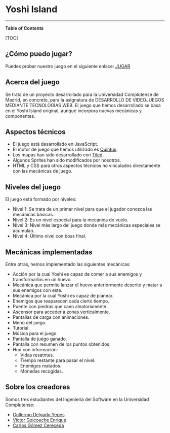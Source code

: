 # Yoshi Island

------------
**Table of Contents**

[TOC]

## ¿Cómo puedo jugar?
Puedes probar nuestro juego en el siguiente enlace: [JUGAR](https://carlosgocereceda.github.io/SuperMarioWorld2-YoshiIsland/ "JUGAR")
## Acerca del juego
Se trata de un proyecto desarrollado para la Universidad Complutense de Madrid, en concreto, para la asignatura de DESARROLLO DE VIDEOJUEGOS MEDIANTE TECNOLOGÍAS WEB. 
El juego que hemos desarrollado se basa en el Yoshi Island original, aunque incorpora nuevas mecánicas y componentes.
## Aspectos técnicos
- El juego está desarrollado en JavaScript.
- El motor de juego que hemos utilizado es [Quintus](http://www.html5quintus.com/ "Quintus").
- Los mapas han sido desarrollado con [Tiled](https://www.mapeditor.org/ "Tiled").
- Algunos Sprites han sido modificados por nosotros.
- HTML y CSS para otros aspectos técnicos no vinculados directamente con las mecánicas de juego.
## Niveles del juego
El juego está formado por niveles:
- Nivel 1: Se trata de un primer nivel para que el jugador conozca las mecánicas básicas.
- Nivel 2: Es un nivel especial para la mecánica de vuelo.
- Nivel 3: Nivel más largo del juego donde más mecánicas especiales se acumulan.
- Nivel 4: Último nivel con boss final.
## Mecánicas implementadas
Entre otras, hemos implementado las siguientes mecánicas:
- Acción por la cual Yoshi es capaz de comer a sus enemigos y transformarlos en un huevo.
- Mecánica que permite lanzar el huevo anteriormente descrito y matar a sus enemigos con este.
- Mecánica por la cual Yoshi es capaz de planear.
- Enemigos que reaparecen cada cierto tiempo.
- Puente con piedras que caen aleatoriamente.
- Ascensor para acceder a zonas verticalmente.
- Pantallas de carga con animaciones.
- Menú del juego.
- Tutorial.
- Música para el juego.
- Pantalla de juego ganado.
- Pantalla con resumen de los puntos obtenidos.
- Hud con información:
	- Vidas resatntes.
	- Tiempo restante para pasar el nivel.
	- Enemigos matados.
	- Monedas recogidas.

## Sobre los creadores
Somos tres estudiantes del Ingeniería del Software en la Universidad Complutense:
- [Gullermo Delgado Yepes](https://github.com/GDelga "Gullermo Delgado Yepes")
- [Víctor Goicoeche Enrique](https://github.com/VicGoico "Víctor Goicoeche Enrique")
- [Carlos Gómez Cereceda](https://github.com/carlosgocereceda "Carlos Gómez Cereceda")
